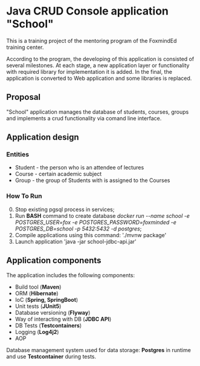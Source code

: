 # Java CRUD Console application "School"
This is a training project of the mentoring program of the FoxmindEd training center.

According to the program, the developing of this application is consisted of several milestones. At each stage, a new application layer or functionality with required library for implementation it is added. In the final, the application is converted to Web application and some libraries is replaced.

## Proposal

"School" application manages the database of students, courses, groups and implements a crud functionality via comand line interface.

## Application design

### Entities

* Student - the person who is an attendee of lectures
* Course - certain academic subject
* Group - the group of Students with is assigned to the Courses

### How To Run

0. Stop existing pgsql process in services;
1. Run **BASH** command to create database *docker run --name school -e POSTGRES_USER=fox -e POSTGRES_PASSWORD=foxminded -e POSTGRES_DB=school -p 5432:5432 -d postgres*;
2. Compile applications using this command: './mvnw package'
3. Launch application 'java -jar school-jdbc-api.jar'

## Application components

The application includes the following components:

* Build tool (**Maven**)
* ORM (**Hibernate**)
* IoC (**Spring, SpringBoot**)
* Unit tests (**JUnit5**)
* Database versioning (**Flyway**)
* Way of interacting with DB (**JDBC API**)
* DB Tests (**Testcontainers**)
* Logging (**Log4j2**)
* AOP

Database management system used for data storage: **Postgres** in runtime and use **Testcontainer** during tests.